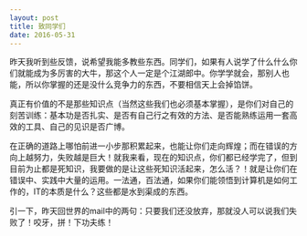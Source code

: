 ```yaml
---
layout: post
title: 致同学们
date: 2016-05-31
---
```

昨天我听到些反馈，说希望我能多教些东西。同学们，如果有人说学了什么什么你们就能成为多厉害的大牛，那这个人一定是个江湖郎中。你学学就会，那别人也能，所以你掌握的还是没什么竞争力的东西，不要相信天上会掉馅饼。

真正有价值的不是那些知识点（当然这些我们也必须基本掌握），是你们对自己的刻苦训练：基本功是否扎实、是否有自己行之有效的方法、是否能熟练运用一套高效的工具、自己的见识是否广博。

在正确的道路上哪怕前进一小步那积累起来，也能让你们走向辉煌；而在错误的方向上越努力，失败越是巨大！就我来看，现在的知识点，你们都已经学完了，但到目前为止都是死知识，我要做的是让这些死知识活起来，怎么活？！就是让你们在错误中、实践中大量的运用。一法通，百法通，如果你们能领悟到计算机是如何工作的，IT的本质是什么？这些都是水到渠成的东西。

引一下，昨天回世界的mail中的两句：只要我们还没放弃，那就没人可以说我们失败了！咬牙，拼！下功夫练！